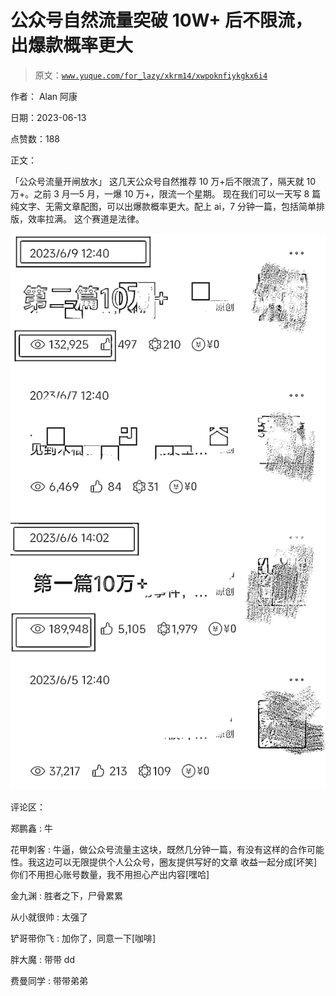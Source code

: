 # 公众号自然流量突破 10W+ 后不限流，出爆款概率更大

> 原文：[`www.yuque.com/for_lazy/xkrm14/xwpoknfiykgkx6i4`](https://www.yuque.com/for_lazy/xkrm14/xwpoknfiykgkx6i4)

作者： Alan 阿康

日期：2023-06-13

点赞数：188

正文：

「公众号流量开闸放水」 这几天公众号自然推荐 10 万+后不限流了，隔天就 10 万+。之前 3 月—5 月，一爆 10 万+，限流一个星期。 现在我们可以一天写 8 篇纯文字、无需文章配图，可以出爆款概率更大。配上 ai，7 分钟一篇，包括简单排版，效率拉满。 这个赛道是法律。

![](img/5acc9579caec0b3db32f59f7a9c642c8.png)

评论区：

郑鹏鑫 : 牛

花甲刺客 : 牛逼，做公众号流量主这块，既然几分钟一篇，有没有这样的合作可能性。我这边可以无限提供个人公众号，圈友提供写好的文章 收益一起分成[坏笑]你们不用担心账号数量，我不用担心产出内容[嘿哈]

金九渊 : 胜者之下，尸骨累累

从小就很帅 : 太强了

铲哥带你飞 : 加你了，同意一下[咖啡]

胖大魔 : 带带 dd

费曼同学 : 带带弟弟



